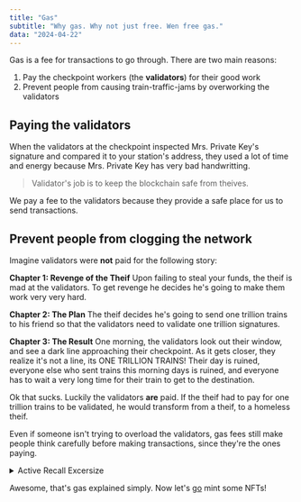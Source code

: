 ```yaml
---
title: "Gas"
subtitle: "Why gas. Why not just free. Wen free gas."
data: "2024-04-22"
---
```


Gas is a fee for transactions to go through. There are two main reasons:

1. Pay the checkpoint workers (the **validators**) for their good work
2. Prevent people from causing train-traffic-jams by overworking the validators

## Paying the validators

When the validators at the checkpoint inspected Mrs. Private Key's signature and
compared it to your station's address, they used a lot of time and energy because
Mrs. Private Key has very bad handwritting.

> Validator's job is to keep the blockchain safe from theives.

We pay a fee to the validators because they provide a safe place for us to send
transactions.

## Prevent people from clogging the network

Imagine validators were **not** paid for the following story:

**Chapter 1: Revenge of the Theif** Upon failing to steal your funds, the theif
is mad at the validators. To get revenge he decides he's going to make them work
very very hard.

**Chapter 2: The Plan** The theif decides he's going to send one trillion trains
to his friend so that the validators need to validate one trillion signatures.

**Chapter 3: The Result** One morning, the validators look out their window, and
see a dark line approaching their checkpoint. As it gets closer, they realize it's
not a line, its ONE TRILLION TRAINS! Their day is ruined, everyone else who sent
trains this morning days is ruined, and everyone has to wait a very long time for
their train to get to the destination.

Ok that sucks. Luckily the validators **are** paid. If the theif had to pay for
one trillion trains to be validated, he would transform from a theif, to a homeless
theif.

Even if someone isn't trying to overload the validators, gas fees still make people
think carefully before making transactions, since they're the ones paying.

<details>
  <summary>Active Recall Excersize</summary>

---

Answer the following in your head:

> **Where** does Mrs. Private Key work?

> **Where** does Mrs. Private Key live?

> **What** would happen if your wallet was on chain?

---

</details>

Awesome, that's gas explained simply. Now let's [go](/posts/2simpleNFT) mint some NFTs!
